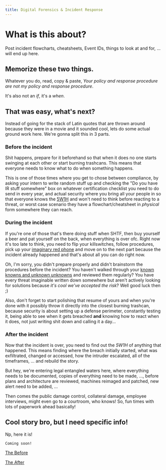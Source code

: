 ```yaml
---
title: Digital Forensics & Incident Response
---
```


# What is this about?
Post incident flowcharts, cheatsheets, Event IDs, things to look at and for, ... will end up here.

## Memorize these two things.
Whatever you do, read, copy & paste, *Your policy and response procedure are not my policy and response procedure*.

It's also not an *if*, it's a *when*.


## That was easy, what's next?
Instead of going for the stack of Latin quotes that are thrown around because they were in a movie and it sounded cool, lets do some actual ground work here. We're gonna split this in 3 parts.

### Before the incident
Shit happens, prepare for it beforehand so that when it does no one starts swinging at each other or start burning trashcans. This means that everyone needs to know what to do when something happens.

This is one of those times where you get to chose between compliance, by asking your intern to write random stuff up and checking the "Do you have IR stuff somewhere" box on whatever certification checklist you need to do send in every year, and actual security where you bring all your people in so that everyone knows the [5W1H](https://en.wikipedia.org/wiki/Five_Ws) and won't need to think before reacting to a threat, or worst case scenario they have a flowchart/cheatsheet in *physical* form somewhere they can reach.

### During the incident
If you're one of those that's there doing stuff when SHTF, then buy yourself a beer and pat yourself on the back, when everything is over ofc. Right now it's too late to think, you need to flip your killswitches, follow procedures, pick up your [imaginary red phone](https://en.wikipedia.org/wiki/Moscow-Washington_hotline) and move on to the next part because the incident already happened and that's about all you can do right now.

Oh, I'm sorry, you didn't prepare properly and didn't brainstorm the procedures before the incident? 
You haven't walked through your [known knowns and unknown unknowns](https://en.wikipedia.org/wiki/There_are_known_knowns) and reviewed them regularly? You have every threat imaginable written down somewhere but aren't actively looking for solutions because *it's cool we've accepted the risk*? Well good luck then ;)

Also, don't forget to start polishing that resume of yours and when you're done with it possibly throw it directly into the closest burning trashcan, because security is about setting up a defense perimeter, constantly testing it, being able to see when it gets breached **and** knowing how to react when it does, not just writing shit down and calling it a day...

### After the incident
Now that the incident is over, you need to find out the *5W1H* of anything that happened. This means finding where the breach initially started, what was exfiltrated, changed or accessed, how the intruder escalated, all of the timeframes, ... and rebuild the story. 

But hey, we're entering legal entangled waters here, where everything needs to be documented, copies of everything need to be made, ..., before plans and architecture are reviewed, machines reimaged and patched, new alert need to be added, ...

Then comes the public damage control, collateral damage, employee interviews, might even go to a courtroom, who knows! So, fun times with lots of paperwork ahead basically!

## Cool story bro, but I need specific info!
Np, here it is!

```
Coming soon!
```
[The Before](./before)

[The After](./after)
